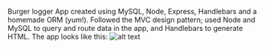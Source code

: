  
 Burger logger App created using  MySQL, Node, Express, Handlebars and a homemade ORM (yum!). 
Followed the MVC design pattern; used Node and MySQL to query and route data in the  app, and Handlebars to generate HTML.
 The app looks like this: ![alt text](https://github.com/hallek7/hallek7-hallek7.github.io/EatBurger/public/assets/img/ScreenShot.PNG)
